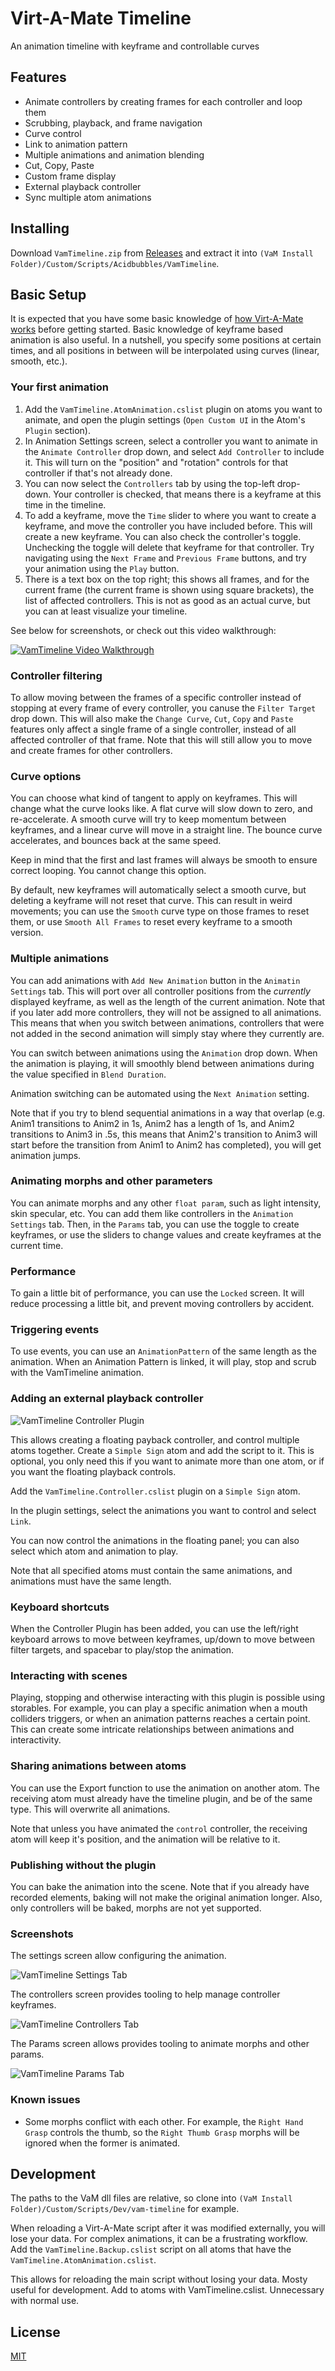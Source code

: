 # Virt-A-Mate Timeline

An animation timeline with keyframe and controllable curves

## Features

- Animate controllers by creating frames for each controller and loop them
- Scrubbing, playback, and frame navigation
- Curve control
- Link to animation pattern
- Multiple animations and animation blending
- Cut, Copy, Paste
- Custom frame display
- External playback controller
- Sync multiple atom animations

## Installing

Download `VamTimeline.zip` from [Releases](https://github.com/acidbubbles/vam-timeline/releases) and extract it into `(VaM Install Folder)/Custom/Scripts/Acidbubbles/VamTimeline`.

## Basic Setup

It is expected that you have some basic knowledge of [how Virt-A-Mate works](https://www.reddit.com/r/VirtAMate/wiki/index) before getting started. Basic knowledge of keyframe based animation is also useful. In a nutshell, you specify some positions at certain times, and all positions in between will be interpolated using curves (linear, smooth, etc.).

### Your first animation

1. Add the `VamTimeline.AtomAnimation.cslist` plugin on atoms you want to animate, and open the plugin settings (`Open Custom UI` in the Atom's `Plugin` section).
2. In Animation Settings screen, select a controller you want to animate in the `Animate Controller` drop down, and select `Add Controller` to include it. This will turn on the "position" and "rotation" controls for that controller if that's not already done.
3. You can now select the `Controllers` tab by using the top-left drop-down. Your controller is checked, that means there is a keyframe at this time in the timeline.
4. To add a keyframe, move the `Time` slider to where you want to create a keyframe, and move the controller you have included before. This will create a new keyframe. You can also check the controller's toggle. Unchecking the toggle will delete that keyframe for that controller. Try navigating using the `Next Frame` and `Previous Frame` buttons, and try your animation using the `Play` button.
5. There is a text box on the top right; this shows all frames, and for the current frame (the current frame is shown using square brackets), the list of affected controllers. This is not as good as an actual curve, but you can at least visualize your timeline.

See below for screenshots, or check out this video walkthrough:

[![VamTimeline Video Walkthrough](https://img.youtube.com/vi/WgMns-oJWdo/0.jpg)](https://www.youtube.com/watch?v=WgMns-oJWdo)

### Controller filtering

To allow moving between the frames of a specific controller instead of stopping at every frame of every controller, you canuse the `Filter Target` drop down. This will also make the `Change Curve`, `Cut`, `Copy` and `Paste` features only affect a single frame of a single controller, instead of all affected controller of that frame. Note that this will still allow you to move and create frames for other controllers.

### Curve options

You can choose what kind of tangent to apply on keyframes. This will change what the curve looks like. A flat curve will slow down to zero, and re-accelerate. A smooth curve will try to keep momentum between keyframes, and a linear curve will move in a straight line. The bounce curve accelerates, and bounces back at the same speed.

Keep in mind that the first and last frames will always be smooth to ensure correct looping. You cannot change this option.

By default, new keyframes will automatically select a smooth curve, but deleting a keyframe will not reset that curve. This can result in weird movements; you can use the `Smooth` curve type on those frames to reset them, or use `Smooth All Frames` to reset every keyframe to a smooth version.

### Multiple animations

You can add animations with `Add New Animation` button in the `Animatin Settings` tab. This will port over all controller positions from the _currently_ displayed keyframe, as well as the length of the current animation. Note that if you later add more controllers, they will not be assigned to all animations. This means that when you switch between animations, controllers that were not added in the second animation will simply stay where they currently are.

You can switch between animations using the `Animation` drop down. When the animation is playing, it will smoothly blend between animations during the value specified in `Blend Duration`.

Animation switching can be automated using the `Next Animation` setting.

Note that if you try to blend sequential animations in a way that overlap (e.g. Anim1 transitions to Anim2 in 1s, Anim2 has a length of 1s, and Anim2 transitions to Anim3 in .5s, this means that Anim2's transition to Anim3 will start before the transition from Anim1 to Anim2 has completed), you will get animation jumps.

### Animating morphs and other parameters

You can animate morphs and any other `float param`, such as light intensity, skin specular, etc. You can add them like controllers in the `Animation Settings` tab. Then, in the `Params` tab,  you can use the toggle to create keyframes, or use the sliders to change values and create keyframes at the current time.

### Performance

To gain a little bit of performance, you can use the `Locked` screen. It will reduce processing a little bit, and prevent moving controllers by accident.

### Triggering events

To use events, you can use an `AnimationPattern` of the same length as the animation. When an Animation Pattern is linked, it will play, stop and scrub with the VamTimeline animation.

### Adding an external playback controller

![VamTimeline Controller Plugin](screenshots/vam-timeline-controller.png)

This allows creating a floating payback controller, and control multiple atoms together. Create a `Simple Sign` atom and add the script to it. This is optional, you only need this if you want to animate more than one atom, or if you want the floating playback controls.

Add the `VamTimeline.Controller.cslist` plugin on a `Simple Sign` atom.

In the plugin settings, select the animations you want to control and select `Link`.

You can now control the animations in the floating panel; you can also select which atom and animation to play.

Note that all specified atoms must contain the same animations, and animations must have the same length.

### Keyboard shortcuts

When the Controller Plugin has been added, you can use the left/right keyboard arrows to move between keyframes, up/down to move between filter targets, and spacebar to play/stop the animation.

### Interacting with scenes

Playing, stopping and otherwise interacting with this plugin is possible using storables. For example, you can play a specific animation when a mouth colliders triggers, or when an animation patterns reaches a certain point. This can create some intricate relationships between animations and interactivity.

### Sharing animations between atoms

You can use the Export function to use the animation on another atom. The receiving atom must already have the timeline plugin, and be of the same type. This will overwrite all animations.

Note that unless you have animated the `control` controller, the receiving atom will keep it's position, and the animation will be relative to it.

### Publishing without the plugin

You can bake the animation into the scene. Note that if you already have recorded elements, baking will not make the original animation longer. Also, only controllers will be baked, morphs are not yet supported.

### Screenshots

The settings screen allow configuring the animation.

![VamTimeline Settings Tab](screenshots/atom-settings-ui.png)

The controllers screen provides tooling to help manage controller keyframes.

![VamTimeline Controllers Tab](screenshots/atom-controllers-ui.png)

The Params screen allows provides tooling to animate morphs and other params.

![VamTimeline Params Tab](screenshots/atom-params-ui.png)

### Known issues

- Some morphs conflict with each other. For example, the `Right Hand Grasp` controls the thumb, so the `Right Thumb Grasp` morphs will be ignored when the former is animated.

## Development

The paths to the VaM dll files are relative, so clone into `(VaM Install Folder)/Custom/Scripts/Dev/vam-timeline` for example.

When reloading a Virt-A-Mate script after it was modified externally, you will lose your data. For complex animations, it can be a frustrating workflow. Add the `VamTimeline.Backup.cslist` script on all atoms that have the `VamTimeline.AtomAnimation.cslist`.

This allows for reloading the main script without losing your data. Mosty useful for development. Add to atoms with VamTimeline.cslist. Unnecessary with normal use.

## License

[MIT](LICENSE.md)
